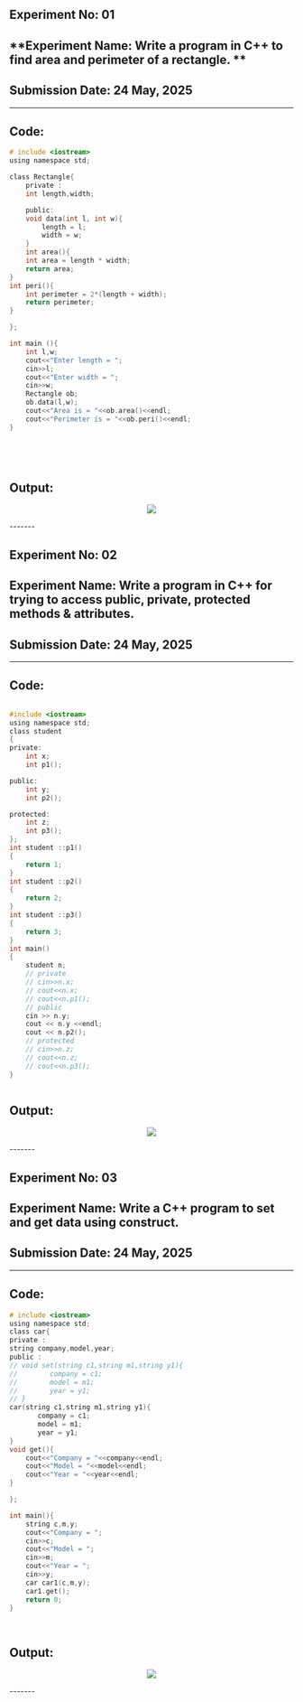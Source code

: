 

## **Experiment No: 01**

## **Experiment Name: Write a program in C++ to find area and perimeter of a rectangle. **

## **Submission Date: 24 May, 2025**

----------


## **Code:**
```C
# include <iostream>
using namespace std;

class Rectangle{
    private :
    int length,width;

    public:
    void data(int l, int w){
        length = l;
        width = w;
    }
    int area(){
    int area = length * width;
    return area;
}
int peri(){
    int perimeter = 2*(length + width);
    return perimeter;
}

};

int main (){
    int l,w;
    cout<<"Enter length = ";
    cin>>l;
    cout<<"Enter width = ";
    cin>>w;
    Rectangle ob;
    ob.data(l,w);
    cout<<"Area is = "<<ob.area()<<endl;
    cout<<"Perimeter is = "<<ob.peri()<<endl;
}

  




```

## **Output:**
<p align="center">

<img src="https://github.com/user-attachments/assets/cf75e66f-e7ef-4eee-a70f-5e6b6069e598">

</p>
-------

## **Experiment No: 02**

## **Experiment Name: Write a program in C++ for trying to access public, private, protected methods & attributes.**

## **Submission Date: 24 May, 2025**

----------


## **Code:**
```C

#include <iostream>
using namespace std;
class student
{
private:
    int x;
    int p1();

public:
    int y;
    int p2();

protected:
    int z;
    int p3();
};
int student ::p1()
{
    return 1;
}
int student ::p2()
{
    return 2;
}
int student ::p3()
{
    return 3;
}
int main()
{
    student n;
    // private
    // cin>>n.x;
    // cout<<n.x;
    // cout<<n.p1();
    // public
    cin >> n.y;
    cout << n.y <<endl;
    cout << n.p2();
    // protected
    // cin>>n.z;
    // cout<<n.z;
    // cout<<n.p3();
}



```

## **Output:**
<p align="center">

<img src="https://github.com/user-attachments/assets/bd1d415f-36e3-41d6-9fdc-257e3c7cb62c">

</p>
-------

## **Experiment No: 03**

## **Experiment Name: Write a C++ program to set and get data using construct.**

## **Submission Date: 24 May, 2025**

----------


## **Code:**
```C
# include <iostream>
using namespace std;
class car{
private :
string company,model,year;
public :
// void set(string c1,string m1,string y1){
//        company = c1;
//        model = m1;
//        year = y1;
// }
car(string c1,string m1,string y1){
       company = c1;
       model = m1;
       year = y1;
}
void get(){
    cout<<"Company = "<<company<<endl;
    cout<<"Model = "<<model<<endl;
    cout<<"Year = "<<year<<endl;
}

};

int main(){
    string c,m,y;
    cout<<"Company = ";
    cin>>c;
    cout<<"Model = ";
    cin>>m;
    cout<<"Year = ";
    cin>>y;
    car car1(c,m,y);
    car1.get();  
    return 0;
}

     

```

## **Output:**
<p align="center">

<img  src="https://github.com/user-attachments/assets/11a52bb4-8903-4a9e-91e5-c0508abce604">

</p>
-------


